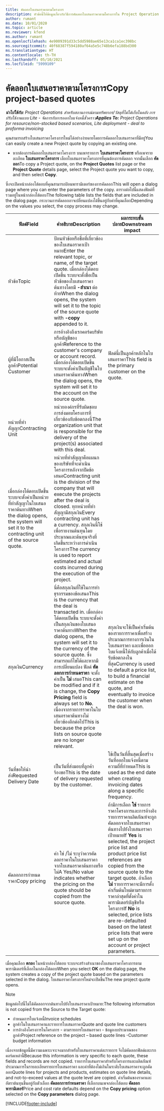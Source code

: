 ```yaml
---
title: คัดลอกใบเสนอราคาตามโครงการ
description: หัวข้อนี้ให้ข้อมูลเกี่ยวกับวิธีการคัดลอกใบเสนอราคาตามโครงการใน Project Operations
author: rumant
ms.date: 10/01/2020
ms.topic: article
ms.reviewer: kfend
ms.author: rumant
ms.openlocfilehash: 4e9009391d33c5dd5988ae65e13ca1ca1ec398bc
ms.sourcegitcommit: 40f68387f594180af64a5e5c748b6efa188bd300
ms.translationtype: HT
ms.contentlocale: th-TH
ms.lasthandoff: 05/10/2021
ms.locfileid: "5999109"
---
```

# <a name="copy-project-based-quotes"></a><span data-ttu-id="f02a1-103">คัดลอกใบเสนอราคาตามโครงการ</span><span class="sxs-lookup"><span data-stu-id="f02a1-103">Copy project-based quotes</span></span>

<span data-ttu-id="f02a1-104">_**นำไปใช้กับ:** Project Operations สำหรับสถานการณ์ตามทรัพยากร/วัสดุที่ไม่ได้เก็บในคลัง การปรับใช้งานแบบ Lite - จัดการกับการออกใบแจ้งหนี้ชั่วคราว_</span><span class="sxs-lookup"><span data-stu-id="f02a1-104">_**Applies To:** Project Operations for resource/non-stocked based scenarios, Lite deployment - deal to proforma invoicing_</span></span>

<span data-ttu-id="f02a1-105">คุณสามารถสร้างใบเสนอราคาโครงการใหม่ได้อย่างง่ายดายโดยการคัดลอกใบเสนอราคาที่มีอยู่</span><span class="sxs-lookup"><span data-stu-id="f02a1-105">You can easily create a new Project quote by copying an existing one.</span></span> 

- <span data-ttu-id="f02a1-106">หากต้องการคัดลอกใบเสนอราคาโครงการ บนเพจรายการ **ใบเสนอราคาโครงการ** หรือเพจรายละเอียด **ใบเสนอราคาโครงการ** เลือกใบเสนอราคาโครงการที่คุณต้องการคัดลอก จากนั้นเลือก **คัดลอก**</span><span class="sxs-lookup"><span data-stu-id="f02a1-106">To copy a Project quote, on the **Project Quotes** list page or the **Project Quote** details page, select the Project quote you want to copy, and then select **Copy**.</span></span>

<span data-ttu-id="f02a1-107">ซึ่งจะเปิดหน้ากล่องโต้ตอบที่คุณสามารถป้อนพารามิเตอร์ของการคัดลอก</span><span class="sxs-lookup"><span data-stu-id="f02a1-107">This will open a dialog page where you can enter the parameters of the copy.</span></span> <span data-ttu-id="f02a1-108">ตารางต่อไปนี้แสดงฟิลด์ที่รวมอยู่ในหน้ากล่องโต้ตอบ</span><span class="sxs-lookup"><span data-stu-id="f02a1-108">The following table lists the fields that are included in the dialog page.</span></span> <span data-ttu-id="f02a1-109">กระบวนการคัดลอกอาจเปลี่ยนแปลงได้ขึ้นอยู่กับค่าที่คุณเลือก</span><span class="sxs-lookup"><span data-stu-id="f02a1-109">Depending on the values you select, the copy process may change.</span></span>

| <span data-ttu-id="f02a1-110">**ฟิลด์**</span><span class="sxs-lookup"><span data-stu-id="f02a1-110">**Field**</span></span> | <span data-ttu-id="f02a1-111">**คำอธิบาย**</span><span class="sxs-lookup"><span data-stu-id="f02a1-111">**Description**</span></span> | <span data-ttu-id="f02a1-112">**ผลกระทบขั้นปลาย**</span><span class="sxs-lookup"><span data-stu-id="f02a1-112">**Downstream impact**</span></span> |
| --- | --- | --- |
| <span data-ttu-id="f02a1-113">หัวข้อ</span><span class="sxs-lookup"><span data-stu-id="f02a1-113">Topic</span></span> | <span data-ttu-id="f02a1-114">ป้อนหัวข้อหรือชื่อที่เกี่ยวข้องของใบเสนอราคาเป้าหมาย</span><span class="sxs-lookup"><span data-stu-id="f02a1-114">Enter the relevant topic, or name, of the target quote.</span></span> <span data-ttu-id="f02a1-115">เมื่อกล่องโต้ตอบเปิดขึ้น ระบบจะตั้งชื่อเป็นหัวข้อของใบเสนอราคาต้นทางโดยมี **-สำเนา** ต่อท้าย</span><span class="sxs-lookup"><span data-stu-id="f02a1-115">When the dialog opens, the system will set it to the topic of the source quote with **-copy** appended to it.</span></span> | |
| <span data-ttu-id="f02a1-116">ผู้ที่มีโอกาสเป็นลูกค้า</span><span class="sxs-lookup"><span data-stu-id="f02a1-116">Potential Customer</span></span> | <span data-ttu-id="f02a1-117">การอ้างอิงถึงเรกคอร์ดบริษัทหรือบัญชีของลูกค้า</span><span class="sxs-lookup"><span data-stu-id="f02a1-117">Reference to the customer's company or account record.</span></span> <span data-ttu-id="f02a1-118">เมื่อกล่องโต้ตอบเปิดขึ้น ระบบจะตั้งค่าเป็นบัญชีในใบเสนอราคาต้นทาง</span><span class="sxs-lookup"><span data-stu-id="f02a1-118">When the dialog opens, the system will set it to the account on the source quote.</span></span> | <span data-ttu-id="f02a1-119">ฟิลด์นี้เป็นลูกค้าหลักในใบเสนอราคา</span><span class="sxs-lookup"><span data-stu-id="f02a1-119">This field is the primary customer on the quote.</span></span> |
| <span data-ttu-id="f02a1-120">หน่วยที่ทำสัญญา</span><span class="sxs-lookup"><span data-stu-id="f02a1-120">Contracting Unit</span></span> | <span data-ttu-id="f02a1-121">หน่วยองค์กรที่รับผิดชอบการส่งมอบโครงการที่เกี่ยวข้องกับข้อตกลงนี้</span><span class="sxs-lookup"><span data-stu-id="f02a1-121">The organization unit that is responsible for the delivery of the project(s) associated with this deal.</span></span>
<span data-ttu-id="f02a1-122">เมื่อกล่องโต้ตอบเปิดขึ้น ระบบจะตั้งค่าเป็นหน่วยที่ทำสัญญาในใบเสนอราคาต้นทาง</span><span class="sxs-lookup"><span data-stu-id="f02a1-122">When the dialog opens, the system will set it to the contracting unit of the source quote.</span></span> | <span data-ttu-id="f02a1-123">หน่วยที่ทำสัญญาคือแผนกของบริษัทที่จะดำเนินโครงการหลังจากปิดข้อเสนอ</span><span class="sxs-lookup"><span data-stu-id="f02a1-123">Contracting unit is the division of the company that will execute the projects after the deal is closed.</span></span> <span data-ttu-id="f02a1-124">ทุกหน่วยที่ทำสัญญามีสกุลเงิน</span><span class="sxs-lookup"><span data-stu-id="f02a1-124">Every contracting unit has a currency.</span></span> <span data-ttu-id="f02a1-125">สกุลเงินนี้ใช้เพื่อรายงานต้นทุนโดยประมาณและต้นทุนจริงที่เกิดขึ้นระหว่างการดำเนินโครงการ</span><span class="sxs-lookup"><span data-stu-id="f02a1-125">The currency is used to report estimated and actual costs incurred during the execution of the project.</span></span> |
| <span data-ttu-id="f02a1-126">สกุลเงิน</span><span class="sxs-lookup"><span data-stu-id="f02a1-126">Currency</span></span> | <span data-ttu-id="f02a1-127">นี่คือสกุลเงินที่ใช้ในการทำธุรกรรมของข้อเสนอ</span><span class="sxs-lookup"><span data-stu-id="f02a1-127">This is the currency that the deal is transacted in.</span></span> <span data-ttu-id="f02a1-128">เมื่อกล่องโต้ตอบเปิดขึ้น ระบบจะตั้งค่าเป็นสกุลเงินของใบเสนอราคาต้นทาง</span><span class="sxs-lookup"><span data-stu-id="f02a1-128">When the dialog opens, the system will set it to the currency of the source quote.</span></span> <span data-ttu-id="f02a1-129">ซึ่งสามารถแก้ไขได้และหากมีการเปลี่ยนแปลง ฟิลด์ **คัดลอกการกำหนดราคา** จะตั้งค่าเป็น **ไม่** เสมอ</span><span class="sxs-lookup"><span data-stu-id="f02a1-129">This can be modified and if it is change, the **Copy Pricing** field is always set to **No**.</span></span> <span data-ttu-id="f02a1-130">เนื่องจากรายการราคาในใบเสนอราคาต้นทางไม่เกี่ยวข้องอีกต่อไป</span><span class="sxs-lookup"><span data-stu-id="f02a1-130">This is because the price lists on source quote are no longer relevant.</span></span> | <span data-ttu-id="f02a1-131">สกุลเงินจะใช้เป็นค่าเริ่มต้นของรายการราคาเพื่อสร้างประมาณการทางการเงินในใบเสนอราคา และเพื่อออกใบแจ้งหนี้ให้กับลูกค้าเมื่อได้รับข้อตกลงในที่สุด</span><span class="sxs-lookup"><span data-stu-id="f02a1-131">Currency is used to default a price list, to build a financial estimate on the quote,  and eventually to invoice the customer when the deal is won.</span></span> |
| <span data-ttu-id="f02a1-132">วันที่ขอให้นำส่ง</span><span class="sxs-lookup"><span data-stu-id="f02a1-132">Requested Delivery Date</span></span> | <span data-ttu-id="f02a1-133">เป็นวันที่ส่งมอบที่ลูกค้าร้องขอ</span><span class="sxs-lookup"><span data-stu-id="f02a1-133">This is the date of delivery requested by the customer.</span></span> | <span data-ttu-id="f02a1-134">ใช้เป็นวันที่สิ้นสุดเมื่อสร้างวันที่ออกใบแจ้งหนี้ตามความถี่ที่กำหนด</span><span class="sxs-lookup"><span data-stu-id="f02a1-134">This is used as the end date when creating invoicing dates along a specific frequency.</span></span> |
| <span data-ttu-id="f02a1-135">คัดลอกการกำหนดราคา</span><span class="sxs-lookup"><span data-stu-id="f02a1-135">Copy pricing</span></span> | <span data-ttu-id="f02a1-136">ค่า ใช่ /ไม่ ระบุว่าควรคัดลอกราคาในใบเสนอราคาจากใบเสนอราคาต้นทางหรือไม่</span><span class="sxs-lookup"><span data-stu-id="f02a1-136">A Yes/No value indicates whether the pricing on the quote should be copied from the source quote.</span></span> | <span data-ttu-id="f02a1-137">ถ้ามีการเลือก **ใช่** รายการราคาโครงการและการอ้างอิงรายการราคาผลิตภัณฑ์จะถูกคัดลอกจากใบเสนอราคาต้นทางไปยังใบเสนอราคาเป้าหมาย</span><span class="sxs-lookup"><span data-stu-id="f02a1-137">If **Yes** is selected, the project price list and product price list references are copied from the source quote to the target quote.</span></span> <span data-ttu-id="f02a1-138">ถ้าเลือก **ไม่** รายการราคาจะมีการตั้งค่าเริ่มต้นใหม่ตามรายการราคาล่าสุดที่ตั้งค่าในพารามิเตอร์บัญชีหรือโครงการ</span><span class="sxs-lookup"><span data-stu-id="f02a1-138">If **No** is selected, price lists are re-defaulted based on the latest price lists that were set up on the account or project parameters.</span></span> |

<span data-ttu-id="f02a1-139">เมื่อคุณเลือก **ตกลง** ในหน้ากล่องโต้ตอบ ระบบจะสร้างสำเนาของใบเสนอราคาโครงการตามพารามิเตอร์ที่เลือกในกล่องโต้ตอบ</span><span class="sxs-lookup"><span data-stu-id="f02a1-139">When you select **OK** on the dialog page, the system creates a copy of the project quote based on the parameters selected in the dialog.</span></span> <span data-ttu-id="f02a1-140">ใบเสนอราคาโครงการใหม่จะเปิดขึ้น</span><span class="sxs-lookup"><span data-stu-id="f02a1-140">The new project quote opens.</span></span> 

> [!NOTE]
> <span data-ttu-id="f02a1-141">ข้อมูลต่อไปนี้ไม่ได้คัดลอกจากต้นทางไปยังใบเสนอราคาเป้าหมาย:</span><span class="sxs-lookup"><span data-stu-id="f02a1-141">The following information is not copied from the Source to the Target quote:</span></span>
>
> - <span data-ttu-id="f02a1-142">กำหนดการใบแจ้งหนี้</span><span class="sxs-lookup"><span data-stu-id="f02a1-142">Invoice schedules</span></span>
> - <span data-ttu-id="f02a1-143">ลูกค้าในใบเสนอราคาและรายการใบเสนอราคา</span><span class="sxs-lookup"><span data-stu-id="f02a1-143">Quote and quote line customers</span></span>
> - <span data-ttu-id="f02a1-144">การอ้างอิงโครงการในโครงการ - ตามรายการใบเสนอราคา - ข้อมูลงบประมาณของลูกค้า</span><span class="sxs-lookup"><span data-stu-id="f02a1-144">Project reference on the project – based quote lines -Customer budget information</span></span>
>
><span data-ttu-id="f02a1-145">เนื่องจากข้อมูลนี้มีความเฉพาะเจาะจงมากสำหรับใบเสนอราคาแต่ละรายการ จึงไม่คัดลอกฟิลด์และเรกคอร์ดเหล่านี้</span><span class="sxs-lookup"><span data-stu-id="f02a1-145">Because this information is very specific to each quote, these fields and records are not copied.</span></span> <span data-ttu-id="f02a1-146">รายการใบเสนอราคาสำหรับโครงการและผลิตภัณฑ์ ประมาณการในรายละเอียดรายการใบเสนอราคา และค่าที่ต้องไม่เกินในระดับใบเสนอราคาจะถูกคัดลอก</span><span class="sxs-lookup"><span data-stu-id="f02a1-146">Quote lines for projects and products, estimates on quote line details, and not-to-exceed values at the quote level are copied.</span></span> <span data-ttu-id="f02a1-147">ค่าเริ่มต้นของราคาและอัตราต้นทุนขึ้นอยู่กับตัวเลือก **คัดลอกการกำหนดราคา** ที่เลือกบนเพจกล่องโต้ตอบ **คัดลอกพารามิเตอร์**</span><span class="sxs-lookup"><span data-stu-id="f02a1-147">Price and cost rate defaults depend on the **Copy pricing** option selected on the **Copy parameters** dialog page.</span></span>


[!INCLUDE[footer-include](../includes/footer-banner.md)]